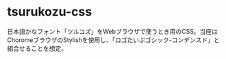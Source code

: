 tsurukozu-css
=============

日本語かなフォント「ツルコズ」をWebブラウザで使うとき用のCSS。当座はChoromeブラウザのStylishを使用し、「ロゴたいぷゴシック-コンデンスド」と組合せることを想定。
